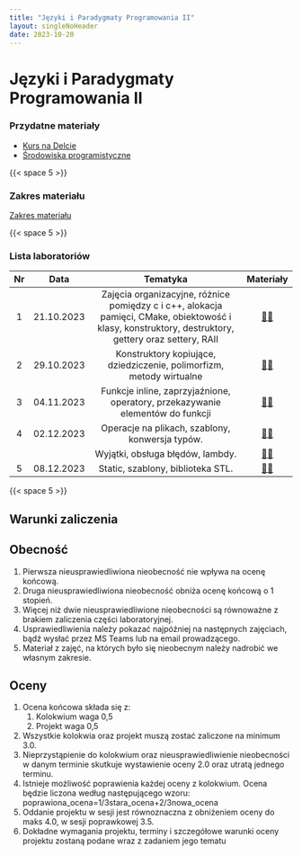 ```yaml
---
title: "Języki i Paradygmaty Programowania II"
layout: singleNoHeader
date: 2023-10-20
---
```


# Języki i Paradygmaty Programowania II

### Przydatne materiały

* [Kurs na Delcie](https://delta.pk.edu.pl/course/view.php?id=4682)
* [Środowiska programistyczne](/page/materials/resources)

{{< space 5 >}}

### Zakres materiału

[Zakres materiału](/page/materials/jipp-ii-2023-n/zakres/)

{{< space 5 >}}

### Lista laboratoriów

|  Nr   |    Data    |            Tematyka             |               Materiały               |
| :---: | :--------: | :-----------------------------: | :-----------------------------------: |
|   1   | 21.10.2023 |      Zajęcia organizacyjne, różnice pomiędzy c i c++, alokacja pamięci, CMake, obiektowość i klasy, konstruktory, destruktory, gettery oraz settery, RAII      | [📄🔗](/page/materials/jipp-ii-2023-n/z1) |
|   2   | 29.10.2023 |      Konstruktory kopiujące, dziedziczenie, polimorfizm, metody wirtualne      | [📄🔗](/page/materials/jipp-ii-2023-n/z2) |
|   3   | 04.11.2023 |  Funkcje inline, zaprzyjaźnione, operatory, przekazywanie elementów do funkcji        | [📄🔗](/page/materials/jipp-ii-2023-n/z3) |
|   4   | 02.12.2023 |  Operacje na plikach, szablony, konwersja typów.       | [📄🔗](/page/materials/jipp-ii-2023-n/z4) |
|      |  |   Wyjątki, obsługa błędów, lambdy.       | [📄🔗](/page/materials/jipp-ii-2023-n/z4.1) |
|   5   | 08.12.2023 |  Static, szablony, biblioteka STL.       | [📄🔗](/page/materials/jipp-ii-2023-n/z5) |


{{< space 5 >}}

## Warunki zaliczenia

## Obecność
1. Pierwsza nieusprawiedliwiona nieobecność nie wpływa na ocenę końcową.
2. Druga nieusprawiedliwiona nieobecność obniża ocenę końcową o 1 stopień.
3. Więcej niż dwie nieusprawiedliwione nieobecności są równoważne z brakiem zaliczenia części laboratoryjnej.
4. Usprawiedliwienia należy pokazać najpóźniej na następnych zajęciach, bądź wysłać przez MS Teams lub na email prowadzącego.
5. Materiał z zajęć, na których było się nieobecnym należy nadrobić we własnym zakresie.

## Oceny
1. Ocena końcowa składa się z:
	1. Kolokwium waga 0,5
	2. Projekt waga 0,5
2. Wszystkie kolokwia oraz projekt muszą zostać zaliczone na minimum 3.0.
3. Nieprzystąpienie do kolokwium oraz nieusprawiedliwienie nieobecności w danym terminie skutkuje wystawienie oceny 2.0 oraz utratą jednego terminu.
4. Istnieje możliwość poprawienia każdej oceny z kolokwium. Ocena będzie liczona według następującego wzoru: poprawiona_ocena=1/3stara_ocena+2/3nowa_ocena
5. Oddanie projektu w sesji jest równoznaczna z obniżeniem oceny do maks 4.0, w sesji poprawkowej 3.5.
6. Dokładne wymagania projektu, terminy i szczegółowe warunki oceny projektu zostaną podane wraz z zadaniem jego tematu
